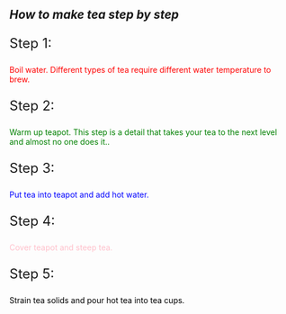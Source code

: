 <!DOCTYPE html>
<html>
<body>

<h2><i> How to make tea step by step </i> </h2>
<p style="font-size:24px;">Step 1:</p>
<p style="color:red;">Boil water. Different types of tea require different water temperature to brew.</p>
<p style="font-size:24px;">Step 2:</p>
<p style="color:green;">Warm up teapot. This step is a detail that takes your tea to the next level and almost no one does it..</p>
<p style="font-size:24px;">Step 3:</p>
<p style="color:blue;">Put tea into teapot and add hot water.</p>
<p style="font-size:24px;">Step 4:</p>
<p style="color:pink;">Cover teapot and steep tea.</p>
<p style="font-size:24px;">Step 5:</p>
<p style="color:black;">Strain tea solids and pour hot tea into tea cups.</p>

</body>
</html>

